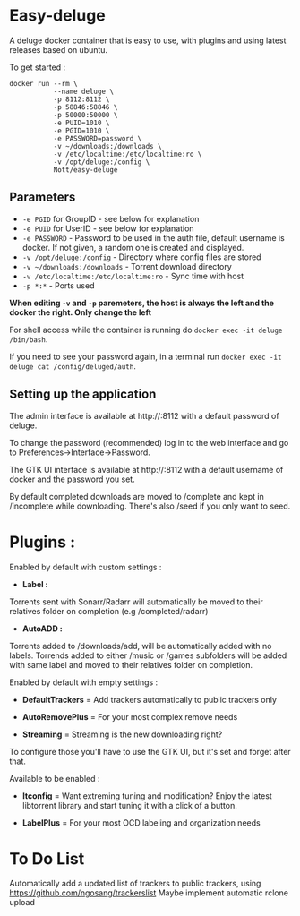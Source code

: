 # Easy-deluge

A deluge docker container that is easy to use, with plugins and using latest releases based on ubuntu.

To get started  :

```
docker run --rm \
           --name deluge \
           -p 8112:8112 \
           -p 58846:58846 \
           -p 50000:50000 \
           -e PUID=1010 \
           -e PGID=1010 \
           -e PASSWORD=password \
           -v ~/downloads:/downloads \
           -v /etc/localtime:/etc/localtime:ro \
           -v /opt/deluge:/config \
           Nott/easy-deluge
```
## Parameters

* `-e PGID` for GroupID - see below for explanation
* `-e PUID` for UserID - see below for explanation
* `-e PASSWORD` - Password to be used in the auth file, default username is docker. If not given, a random one is created and displayed.
* `-v /opt/deluge:/config` - Directory where config files are stored
* `-v ~/downloads:/downloads` - Torrent download directory
* `-v /etc/localtime:/etc/localtime:ro` - Sync time with host
* `-p *:*` - Ports used

**When editing `-v` and `-p` paremeters, the host is always the left and the docker the right. Only change the left**

For shell access while the container is running do `docker exec -it deluge /bin/bash`.

If you need to see your password again, in a terminal run `docker exec -it deluge cat /config/deluged/auth`.

## Setting up the application 

The admin interface is available at http://<ip>:8112 with a default password of deluge.

To change the password (recommended) log in to the web interface and go to Preferences->Interface->Password.

The GTK UI interface is available at http://<ip>:8112 with a default username of docker and the password you set.

By default completed downloads are moved to /complete and kept in /incomplete while downloading. There's also /seed if you only want to seed.

# Plugins : 

Enabled by default with custom settings :

* **Label :**

Torrents sent with Sonarr/Radarr will automatically be moved to their relatives folder on completion (e.g /completed/radarr)

* **AutoADD :**

Torrents added to /downloads/add, will be automatically added with no labels.
Torrends added to either /music or /games subfolders will be added with same label and moved to their relatives folder on completion.

Enabled by default with empty settings :

* **DefaultTrackers** = Add trackers automatically to public trackers only

* **AutoRemovePlus** = For your most complex remove needs

* **Streaming** = Streaming is the new downloading right?

To configure those you'll have to use the GTK UI, but it's set and forget after that.

Available to be enabled :

* **ltconfig** = Want extreming tuning and modification? Enjoy the latest libtorrent library and start tuning it with a click of a button.

* **LabelPlus** = For your most OCD labeling and organization needs

# To Do List

Automatically add a updated list of trackers to public trackers, using https://github.com/ngosang/trackerslist
Maybe implement automatic rclone upload
